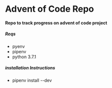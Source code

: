 # Advent of Code Repo

#### Repo to track progress on advent of code project


##### Reqs
* pyenv
* pipenv
* python 3.7.1


##### installation Instructions
* pipenv install --dev
